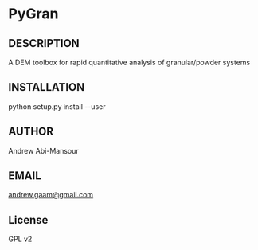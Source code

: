# PyGran

## DESCRIPTION
A DEM toolbox for rapid quantitative analysis of granular/powder systems

## INSTALLATION
python setup.py install --user

## AUTHOR
Andrew Abi-Mansour

## EMAIL
andrew.gaam@gmail.com

## License
GPL v2

